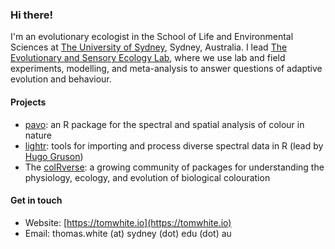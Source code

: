 ### Hi there!

I'm an evolutionary ecologist in the School of Life and Environmental Sciences at [The University of Sydney](https://www.sydney.edu.au), Sydney, Australia. I lead [The Evolutionary and Sensory Ecology Lab](http://tomwhite.io), where we use lab and field experiments, modelling, and meta-analysis to answer questions of adaptive evolution and behaviour. 

#### Projects

- [pavo](http://pavo.colrverse.com): an R package for the spectral and spatial analysis of colour in nature
- [lightr](http://lightr.colrverse.com): tools for importing and process diverse spectral data in R (lead by [Hugo Gruson](https://www.normalesup.org/~hgruson/))
- The [colRverse](https://colrverse.com): a growing community of packages for understanding the physiology, ecology, and evolution of biological colouration

#### Get in touch

- Website: [https://tomwhite.io](https://tomwhite.io)
- Email: thomas.white (at) sydney (dot) edu (dot) au 
